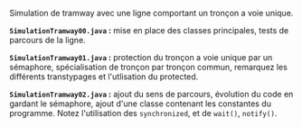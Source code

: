 Simulation de tramway avec une ligne comportant un tronçon a voie unique.

**```SimulationTramway00.java``` :** mise en place des classes principales, tests de parcours de la ligne.

**```SimulationTramway01.java``` :** protection du tronçon a voie unique par un sémaphore, spécialisation de tronçon par tronçon commun, remarquez les différents transtypages et l'utlisation du protected.

**```SimulationTramway02.java``` :**  ajout du sens de parcours, évolution du code en gardant le sémaphore, ajout d'une classe contenant les constantes du programme. Notez l'utilisation des `synchronized`, et de `wait()`, `notify()`.
